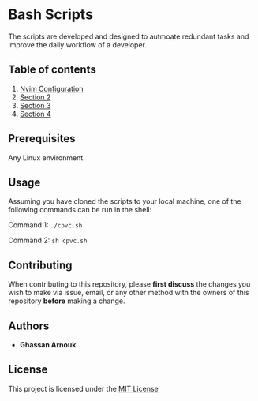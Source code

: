 # Bash Scripts

The scripts are developed and designed to autmoate redundant tasks and improve the daily workflow of a developer.

## Table of contents

1. [Nvim Configuration](/My-Linux-World/blob/main/scripts/cpvc.sh)
2. [Section 2]()
3. [Section 3]()
4. [Section 4]()

## Prerequisites

Any Linux environment.

## Usage

Assuming you have cloned the scripts to your local machine, one of the following commands can be run in the shell:

Command 1: ```./cpvc.sh```

Command 2: ```sh cpvc.sh```


## Contributing

When contributing to this repository, please **first discuss** the changes you wish to make via issue, email, or any other method with the owners of this repository **before** making a change.

## Authors

* **Ghassan Arnouk**

## License

This project is licensed under the [MIT License](LICENSE)

[LICENSE]: https://github.com/ghassanarnouk/README-Template/blob/master/LICENSE